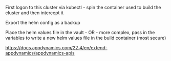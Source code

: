 First logon to this cluster via kubectl - spin the container used to build the cluster and then intercept it 

Export the helm config as a backup

Place the helm values file in the vault - OR - more complex, pass in the variables to write a new helm values file in the build container (most secure)



https://docs.appdynamics.com/22.4/en/extend-appdynamics/appdynamics-apis

